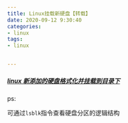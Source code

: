 ```yaml
---
title: Linux挂载新硬盘【转载】
date: 2020-09-12 9:30:40
categories:
- linux
tags:
- linux


---
```






##### [linux 新添加的硬盘格式化并挂载到目录下](https://www.cnblogs.com/ddbear/p/7009736.html)



ps:

可通过`lsblk`指令查看硬盘分区的逻辑结构



